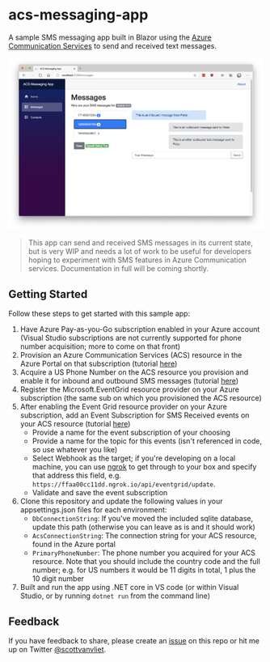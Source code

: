# acs-messaging-app
A sample SMS messaging app built in Blazor using the [Azure Communication Services](https://docs.microsoft.com/en-us/azure/communication-services/) to send and received text messages.

![alt text](https://github.com/svanvliet/acs-messaging-app/raw/main/screenshot.png "ACS Messaging App screeshot image")

> This app can send and received SMS messages in its current state, but is very WIP and needs a lot of work to be useful for developers hoping to experiment with SMS features in Azure Communication services. Documentation in full will be coming shortly.

## Getting Started
Follow these steps to get started with this sample app:

1. Have Azure Pay-as-you-Go subscription enabled in your Azure account (Visual Studio subscriptions are not currently supported for phone number acquisition; more to come on that front)
2. Provision an Azure Communication Services (ACS) resource in the Azure Portal on that subscription (tutorial [here](https://docs.microsoft.com/en-us/azure/communication-services/quickstarts/create-communication-resource?tabs=windows&pivots=platform-azp]))
3. Acquire a US Phone Number on the ACS resource you provision and enable it for inbound and outbound SMS messages (tutorial [here](https://docs.microsoft.com/en-us/azure/communication-services/quickstarts/telephony-sms/get-phone-number))
4. Register the Microsoft.EventGrid resource provider on your Azure subscription (the same sub on which you provisioned the ACS resource)
5. After enabling the Event Grid resource provider on your Azure subscription, add an Event Subscription for SMS Received events on your ACS resource (tutorial [here](https://docs.microsoft.com/en-us/azure/communication-services/quickstarts/telephony-sms/handle-sms-events))
    * Provide a name for the event subscription of your choosing
    * Provide a name for the topic for this events (isn't referenced in code, so use whatever you like)
    * Select Webhook as the target; if you're developing on a local machine, you can use [ngrok](https://ngrok.com/) to get through to your box and specify that address this field, e.g. `https://ffaa00cc11dd.ngrok.io/api/eventgrid/update`.
    * Validate and save the event subscription
6. Clone this repository and update the following values in your appsettings.json files for each environment:
    * `DbConnectionString`: If you've moved the included sqlite database, update this path (otherwise you can leave as is and it should work)
    * `AcsConnectionString`: The connection string for your ACS resource, found in the Azure portal
    * `PrimaryPhoneNumber`: The phone number you acquired for your ACS resource. Note that you should include the country code and the full number; e.g. for US numbers it would be 11 digits in total, 1 plus the 10 digit number
7. Built and run the app using .NET core in VS code (or within Visual Studio, or by running `dotnet run` from the command line)
## Feedback
If you have feedback to share, please create an [issue](https://github.com/svanvliet/acs-messaging-app/issues) on this repo or hit me up on Twitter [@scottvanvliet](https://twitter.com/scottvanvliet).
